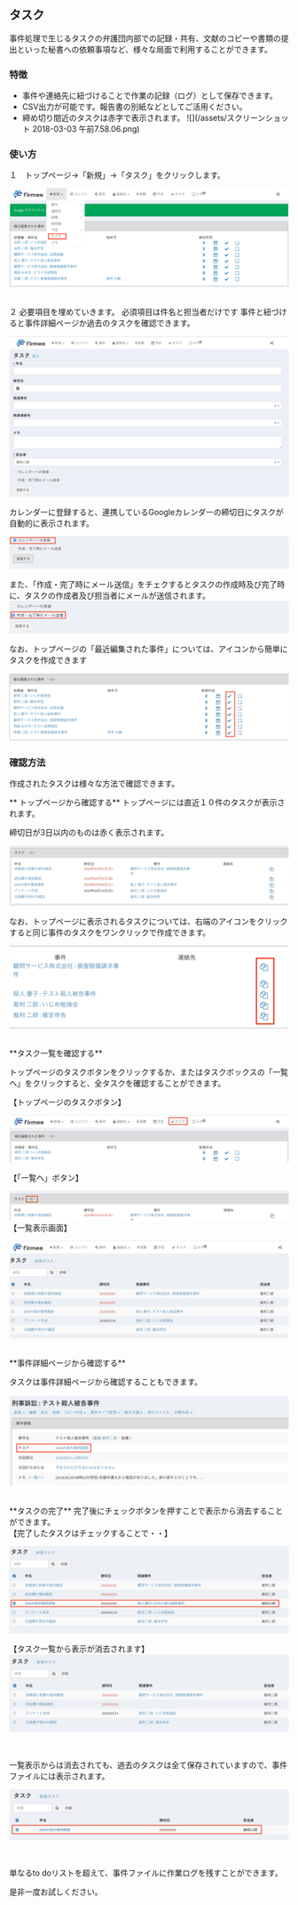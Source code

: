 ## タスク

事件処理で生じるタスクの弁護団内部での記録・共有、文献のコピーや書類の提出といった秘書への依頼事項など、様々な局面で利用することができます。

### 特徴

* 事件や連絡先に紐づけることで作業の記録（ログ）として保存できます。
* CSV出力が可能です。報告書の別紙などとしてご活用ください。
* 締め切り間近のタスクは赤字で表示されます。
![](/assets/スクリーンショット 2018-03-03 午前7.58.06.png)

### 使い方

１　トップページ→「新規」→「タスク」をクリックします。

![](/assets/スクリーンショット_2018-03-02_午後2_14_30.png)

<br>
２ 必要項目を埋めていきます。
必須項目は件名と担当者だけです
事件と紐づけると事件詳細ページか過去のタスクを確認できます。

![](/assets/タスク作成.png)


カレンダーに登録すると、連携しているGoogleカレンダーの締切日にタスクが自動的に表示されます。

![](/assets/test.png)

また、「作成・完了時にメール送信」をチェクするとタスクの作成時及び完了時に、タスクの作成者及び担当者にメールが送信されます。![](/assets/タスクメール.png)

なお、トップページの「最近編集された事件」については、アイコンから簡単にタスクを作成できます

![](/assets/トップページタスク.png)

### 確認方法

作成されたタスクは様々な方法で確認できます。

**  トップページから確認する**
トップページには直近１０件のタスクが表示されます。

締切日が3日以内のものは赤く表示されます。

![](/assets/タスクトップ.png)

なお、トップページに表示されるタスクについては、右端のアイコンをクリックすると同じ事件のタスクをワンクリックで作成できます。

![](/assets/タスクコピー.png)

<br>
**タスク一覧を確認する**

トップページのタスクボタンをクリックするか、またはタスクボックスの「一覧へ」をクリックすると、全タスクを確認することができます。



【トップページのタスクボタン】

![](/assets/トップタスク一覧.png)
<br>

【「一覧へ」ボタン】

![](/assets/一覧へ.png)
<br>
【一覧表示画面】

![](/assets/一覧表示.png)


<br>
**事件詳細ページから確認する**

タスクは事件詳細ページから確認することもできます。

![](/assets/事件詳細からタスク.png)


<br>
**タスクの完了**
完了後にチェックボタンを押すことで表示から消去することができます。
<br>
【完了したタスクはチェックすることで・・】

![](/assets/タスク消去.png)



【タスク一覧から表示が消去されます】![](/assets/消去後.png)

<br>

一覧表示からは消去されても、過去のタスクは全て保存されていますので、事件ファイルには表示されます。

![](/assets/消去後の表示.png)

<br>

単なるto doリストを超えて、事件ファイルに作業ログを残すことができます。

是非一度お試しください。



